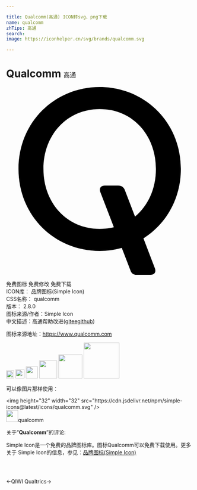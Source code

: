 ```yaml
---

title: Qualcomm(高通) ICON转svg、png下载
name: qualcomm
zhTips: 高通
search: 
image: https://iconhelper.cn/svg/brands/qualcomm.svg

---
```


# Qualcomm  <small style="font-size: 60%;font-weight: 100">高通</small>

<div id="svg" class="svg-wrap">
<svg xmlns="http://www.w3.org/2000/svg" role="img" viewBox="0 0 24 24"><title>Qualcomm icon</title><path d="M12 0C6.22933 0 1.5761 4.48645 1.5761 10.47394c0 6.00417 4.65323 10.47394 10.4239 10.47394.98402 0 1.93468-.13343 2.8353-.3836l1.13412 2.9187c.11675.31688.35025.51702.7672.51702h1.80125c.43364 0 .75052-.28353.55038-.83391l-1.46768-3.81932c2.88534-1.81793 4.80333-5.03683 4.80333-8.8895C22.4239 4.48644 17.77067 0 12 0m4.53648 16.5615l-1.31758-3.41904c-.11675-.28353-.35024-.55038-.85059-.55038h-1.71786c-.43363 0-.7672.28353-.56706.83391l1.73454 4.48645c-.56706.1501-1.18416.21682-1.81793.21682-4.2196 0-7.22168-3.31897-7.22168-7.65532C4.77832 6.1376 7.7804 2.81862 12 2.81862s7.22168 3.31898 7.22168 7.65532c0 2.5351-1.01737 4.70327-2.6852 6.08756"/></svg>
</div>
<detail full-name='qualcomm'></detail>

<div class="detail-page">
<p>
<span><span class="badge-success badge">免费图标</span> <span class="badge-success badge">免费修改</span>  <span class="badge-success badge">免费下载</span> </span>
<br/>
<span>
ICON库：
<span class="badge-secondary badge">品牌图标(Simple Icon)</span> 
</span>
<br/>
<span>
CSS名称：
<span class="badge-secondary badge">qualcomm</span> 
</span>

<br/>
<span>
版本：
<span class="badge-secondary badge">2.8.0</span> 
</span>
<br/>
<span>图标来源/作者：<span class="badge-light badge">Simple Icon</span></span> 
<br/>
<span class="zh-detail">中文描述：<span class="badge-primary badge">高通</span><span class="help-link"><span>帮助改进</span>(<a href="https://gitee.com/liuwave/icon-helper/edit/master/json/brands/qualcomm.json" target="_blank" rel="noopener noreferrer">gitee</a><a href="https://github.com/liuwave/icon-helper/edit/master/json/brands/qualcomm.json" target="_blank" rel="noopener noreferrer">github</a></span>)</span><br/>
</p>
</div><div class="description description alert alert-light"><p>图标来源地址：<a href="https://www.qualcomm.com" target="_blank" rel="noopener noreferrer">https://www.qualcomm.com</a></p></div>
<div class="alert alert-dark">
<img height="21" width="21" src="https://cdn.jsdelivr.net/npm/simple-icons@latest/icons/qualcomm.svg" />
<img height="24" width="24" src="https://cdn.jsdelivr.net/npm/simple-icons@latest/icons/qualcomm.svg" />
<img height="32" width="32" src="https://cdn.jsdelivr.net/npm/simple-icons@latest/icons/qualcomm.svg" />
<img height="48" width="48" src="https://cdn.jsdelivr.net/npm/simple-icons@latest/icons/qualcomm.svg" />
<img height="64" width="64" src="https://cdn.jsdelivr.net/npm/simple-icons@latest/icons/qualcomm.svg" />
<img height="96" width="96" src="https://cdn.jsdelivr.net/npm/simple-icons@latest/icons/qualcomm.svg" />

</div>
<div>
  <p>可以像图片那样使用：    
  </p>
  <div class="alert alert-primary" style="font-size: 14px">
    &lt;img height="32" width="32" src="https://cdn.jsdelivr.net/npm/simple-icons@latest/icons/qualcomm.svg" /&gt;
    <copy-btn content='<img height="32" width="32" src="https://cdn.jsdelivr.net/npm/simple-icons@latest/icons/qualcomm.svg" />'></copy-btn>
  </div>
  <div class="alert alert-secondary">
    <img height="32" width="32" src="https://cdn.jsdelivr.net/npm/simple-icons@latest/icons/qualcomm.svg" />qualcomm
    <copy-btn content="qualcomm" btn-title="复制图标名称"></copy-btn>
  </div>
</div>
<div class="icon-detail__container">
<p>关于“<b>Qualcomm</b>”的评论:</p>
</div>
<Vssue title="关于“Qualcomm”的评论" />
<div><p>Simple Icon是一个免费的品牌图标库。图标Qualcomm可以免费下载使用。更多关于  Simple Icon的信息，参见：<a target="_blank" href="https://iconhelper.cn/brands.html">品牌图标(Simple Icon)</a>
</p></div>


<div style="padding:2rem 0 " class="page-nav"><p class="inner"><span class="prev">←<router-link to="/icon/qiwi.html">QIWI</router-link></span> <span class="next"><router-link to="/icon/qualtrics.html">Qualtrics</router-link>→</span></p></div>
